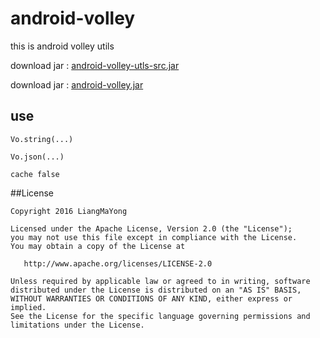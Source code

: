 ﻿# android-volley
this is android volley utils


download jar : [android-volley-utls-src.jar](https://raw.githubusercontent.com/LiangMaYong/android-volley/master/jar/android-volley-utils-src.jar)

download jar : [android-volley.jar](https://raw.githubusercontent.com/LiangMaYong/android-volley/master/jar/android-volley.jar)
## use
```
Vo.string(...)

Vo.json(...)

cache false
```
##License
```
Copyright 2016 LiangMaYong

Licensed under the Apache License, Version 2.0 (the "License");
you may not use this file except in compliance with the License.
You may obtain a copy of the License at

   http://www.apache.org/licenses/LICENSE-2.0

Unless required by applicable law or agreed to in writing, software
distributed under the License is distributed on an "AS IS" BASIS,
WITHOUT WARRANTIES OR CONDITIONS OF ANY KIND, either express or implied.
See the License for the specific language governing permissions and
limitations under the License.
```
